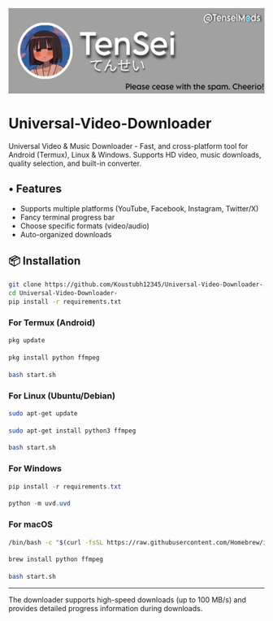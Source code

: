 ![Tensei](uvd/Tensei.jpg)
# Universal-Video-Downloader
Universal Video &amp; Music Downloader - Fast, and cross-platform tool for Android (Termux), Linux &amp; Windows. Supports HD video, music downloads, quality selection, and built-in converter.

## • Features
- Supports multiple platforms (YouTube, Facebook, Instagram, Twitter/X)
- Fancy terminal progress bar
- Choose specific formats (video/audio)
- Auto-organized downloads

## 📦 Installation
```bash
git clone https://github.com/Koustubh12345/Universal-Video-Downloader-.git
cd Universal-Video-Downloader-
pip install -r requirements.txt
```

### For Termux (Android)
```bash
pkg update

pkg install python ffmpeg

bash start.sh
```

### For Linux (Ubuntu/Debian)
```bash
sudo apt-get update

sudo apt-get install python3 ffmpeg

bash start.sh
```

### For Windows
```powershell
pip install -r requirements.txt

python -m uvd.uvd
```

### For macOS
```bash
/bin/bash -c "$(curl -fsSL https://raw.githubusercontent.com/Homebrew/install/master/install.sh)"

brew install python ffmpeg

bash start.sh
```

---

The downloader supports high-speed downloads (up to 100 MB/s) and provides detailed progress information during downloads.
